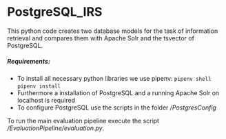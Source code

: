 # PostgreSQL_IRS

This python code creates two database models for the task of information retrieval and compares them with Apache Solr and the tsvector of PostgreSQL.



##### Requirements:

- To install all necessary python libraries we use pipenv:
  `pipenv shell`
  `pipenv install`
- Furthermore a installation of PostgreSQL and a running Apache Solr on localhost is required
- To configure PostgreSQL use the scripts in the folder */PostgresConfig*



To run the main evaluation pipeline execute the script  */EvaluationPipeline/evaluation.py*.


